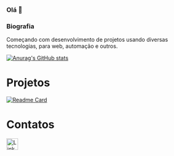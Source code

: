 ### Olá 👋

### Biografia

Começando com desenvolvimento de projetos usando diversas tecnologias, para web, automação e outros.

[![Anurag's GitHub stats](https://github-readme-stats.vercel.app/api?username=ricardolsantanna&theme=dark)](https://github.com/anuraghazras/github-readme-stats)

# Projetos

[![Readme Card](https://github-readme-stats.vercel.app/api/pin/?username=ricardolsantanna&repo=devweekgit-ric.github.io&theme=dark)](https://github.com/anuraghazras/github-readme-stats)

# Contatos

[<img src='https://img.shields.io/badge/LinkedIn-0077B5?style=for-the-badge&logo=linkedin&logoColor=white' alt='Linkedin' height='30'>](linkedin.com/in/ricardolsantanna)
